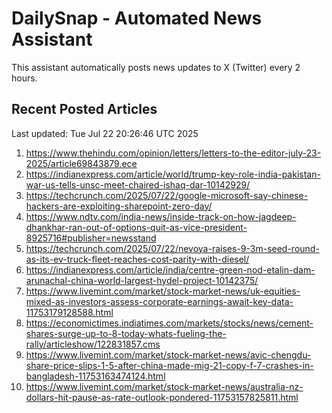 # DailySnap - Automated News Assistant

This assistant automatically posts news updates to X (Twitter) every 2 hours.

## Recent Posted Articles

Last updated: Tue Jul 22 20:26:46 UTC 2025

1. https://www.thehindu.com/opinion/letters/letters-to-the-editor-july-23-2025/article69843879.ece
2. https://indianexpress.com/article/world/trump-key-role-india-pakistan-war-us-tells-unsc-meet-chaired-ishaq-dar-10142929/
3. https://techcrunch.com/2025/07/22/google-microsoft-say-chinese-hackers-are-exploiting-sharepoint-zero-day/
4. https://www.ndtv.com/india-news/inside-track-on-how-jagdeep-dhankhar-ran-out-of-options-quit-as-vice-president-8925716#publisher=newsstand
5. https://techcrunch.com/2025/07/22/nevoya-raises-9-3m-seed-round-as-its-ev-truck-fleet-reaches-cost-parity-with-diesel/
6. https://indianexpress.com/article/india/centre-green-nod-etalin-dam-arunachal-china-world-largest-hydel-project-10142375/
7. https://www.livemint.com/market/stock-market-news/uk-equities-mixed-as-investors-assess-corporate-earnings-await-key-data-11753179128588.html
8. https://economictimes.indiatimes.com/markets/stocks/news/cement-shares-surge-up-to-8-today-whats-fueling-the-rally/articleshow/122831857.cms
9. https://www.livemint.com/market/stock-market-news/avic-chengdu-share-price-slips-1-5-after-china-made-mig-21-copy-f-7-crashes-in-bangladesh-11753163474124.html
10. https://www.livemint.com/market/stock-market-news/australia-nz-dollars-hit-pause-as-rate-outlook-pondered-11753157825811.html
